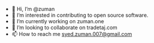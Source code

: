 - 👋 Hi, I’m @zuman
- 👀 I’m interested in contributing to open source software.
- 🌱 I’m currently working on zuman.one
- 💞️ I’m looking to collaborate on tradetaj.com
- 📫 How to reach me syed.zuman.007@gmail.com

<!---
zuman/zuman is a ✨ special ✨ repository because its `README.md` (this file) appears on your GitHub profile.
You can click the Preview link to take a look at your changes.
--->
